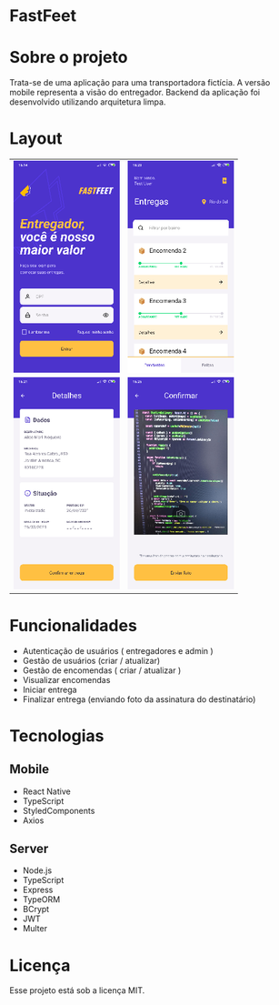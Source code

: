 # FastFeet

# Sobre o projeto

Trata-se de uma aplicação para uma transportadora fictícia. A versão mobile representa a visão do entregador.
Backend da aplicação foi desenvolvido utilizando arquitetura limpa.

# Layout

<table>
    <tr>
        <td>
            <img alt="Login Screen" src="./screenshots/login_screenshot.png" />
        </td>
        <td>
            <img alt="Delivery List Screen" src="./screenshots/delivery_list_screenshot.png" />
        </td>
    </tr>
    <tr>
        <td>
            <img alt="Delivery Details Screen" src="./screenshots/delivery_details_screenshot.png" />
        </td>
        <td>
            <img alt="Delivery Confirmation Screen" src="./screenshots/confirm_delivery_screenshot.png" />
        </td>
    </tr>
</table>

# Funcionalidades

- Autenticação de usuários ( entregadores e admin )
- Gestão de usuários (criar / atualizar)
- Gestão de encomendas ( criar / atualizar )
- Visualizar encomendas
- Iniciar entrega
- Finalizar entrega (enviando foto da assinatura do destinatário)

# Tecnologias

## Mobile

- React Native
- TypeScript
- StyledComponents
- Axios

## Server

- Node.js
- TypeScript
- Express
- TypeORM
- BCrypt
- JWT
- Multer

# Licença

Esse projeto está sob a licença MIT.
